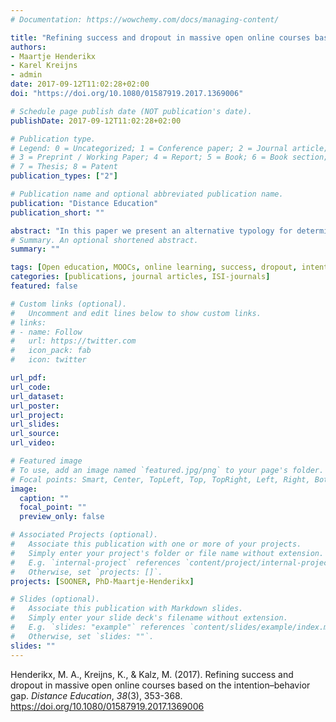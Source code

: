 ```yaml
---
# Documentation: https://wowchemy.com/docs/managing-content/

title: "Refining success and dropout in massive open online courses based on the intention–behavior gap"
authors:
- Maartje Henderikx
- Karel Kreijns
- admin
date: 2017-09-12T11:02:28+02:00
doi: "https://doi.org/10.1080/01587919.2017.1369006"

# Schedule page publish date (NOT publication's date).
publishDate: 2017-09-12T11:02:28+02:00

# Publication type.
# Legend: 0 = Uncategorized; 1 = Conference paper; 2 = Journal article;
# 3 = Preprint / Working Paper; 4 = Report; 5 = Book; 6 = Book section;
# 7 = Thesis; 8 = Patent
publication_types: ["2"]

# Publication name and optional abbreviated publication name.
publication: "Distance Education"
publication_short: ""

abstract: "In this paper we present an alternative typology for determining success and dropout in massive open online courses (MOOCs). This typology takes the perspectives of MOOC-takers into account and is based on the their intentions and subsequent behaviour. An explorative study using two MOOCs was carried out to test the applicability of the typology. Following the traditional approach based on course completion to identify educational success, success rates were 6.5 and 5.6%. The success rates from the perspectives of the MOOC-taker were 59 and 70%. These findings demonstrate that merely looking at course completion as a measure for success does not suffice in the context of MOOCs. This change in addressing MOOC success and dropout provides an alternative view and demonstrates the importance of MOOC-takers’ perspectives."
# Summary. An optional shortened abstract.
summary: ""

tags: [Open education, MOOCs, online learning, success, dropout, intention]
categories: [publications, journal articles, ISI-journals]
featured: false

# Custom links (optional).
#   Uncomment and edit lines below to show custom links.
# links:
# - name: Follow
#   url: https://twitter.com
#   icon_pack: fab
#   icon: twitter

url_pdf:
url_code:
url_dataset:
url_poster:
url_project:
url_slides:
url_source:
url_video:

# Featured image
# To use, add an image named `featured.jpg/png` to your page's folder. 
# Focal points: Smart, Center, TopLeft, Top, TopRight, Left, Right, BottomLeft, Bottom, BottomRight.
image:
  caption: ""
  focal_point: ""
  preview_only: false

# Associated Projects (optional).
#   Associate this publication with one or more of your projects.
#   Simply enter your project's folder or file name without extension.
#   E.g. `internal-project` references `content/project/internal-project/index.md`.
#   Otherwise, set `projects: []`.
projects: [SOONER, PhD-Maartje-Henderikx]

# Slides (optional).
#   Associate this publication with Markdown slides.
#   Simply enter your slide deck's filename without extension.
#   E.g. `slides: "example"` references `content/slides/example/index.md`.
#   Otherwise, set `slides: ""`.
slides: ""
---
```


Henderikx, M. A., Kreijns, K., & Kalz, M. (2017). Refining success and dropout in massive open online courses based on the intention–behavior gap. *Distance Education*, *38*(3), 353-368. https://doi.org/10.1080/01587919.2017.1369006